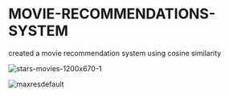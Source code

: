 # MOVIE-RECOMMENDATIONS-SYSTEM
created a movie recommendation system using cosine similarity

![stars-movies-1200x670-1](https://github.com/Riomartin88/MOVIE-RECOMMENDATIONS-SYSTEM/assets/71516928/e672dfd9-1009-4864-b531-7fe1e9b90be7)



![maxresdefault](https://github.com/Riomartin88/MOVIE-RECOMMENDATIONS-SYSTEM/assets/71516928/737d2285-feba-49c8-9245-25704a7dfc44)

